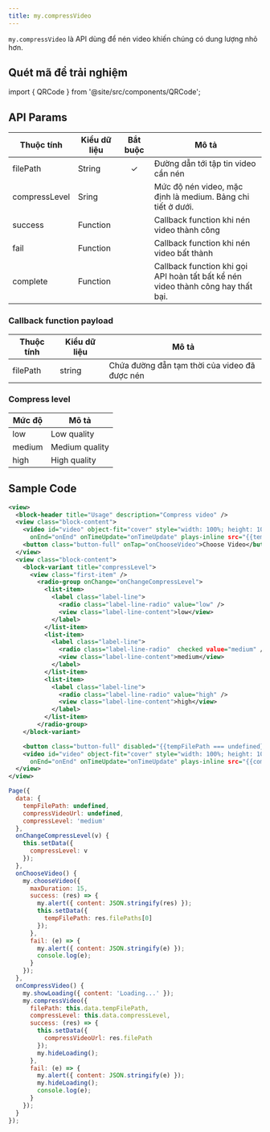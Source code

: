 ```yaml
---
title: my.compressVideo
---
```


`my.compressVideo` là API dùng để nén video khiến chúng có dung lượng nhỏ hơn.

## Quét mã để trải nghiệm

import { QRCode } from '@site/src/components/QRCode';

<QRCode page="pages/api/compress-video/index" />

## API Params

| Thuộc tính    | Kiểu dữ liệu | Bắt buộc | Mô tả                                                                            |
| ------------- | ------------ | :------: | -------------------------------------------------------------------------------- |
| filePath      | String       |    ✓     | Đường dẫn tới tập tin video cần nén                                              |
| compressLevel | Sring        |          | Mức độ nén video, mặc định là medium. Bảng chi tiết ở dưới.                      |
| success       | Function     |          | Callback function khi nén video thành công                                       |
| fail          | Function     |          | Callback function khi nén video bất thành                                        |
| complete      | Function     |          | Callback function khi gọi API hoàn tất bất kể nén video thành công hay thất bại. |

### Callback function payload

| Thuộc tính | Kiểu dữ liệu | Mô tả                                         |
| ---------- | ------------ | --------------------------------------------- |
| filePath   | string       | Chứa đường đẫn tạm thời của video đã được nén |

### Compress level

| Mức độ | Mô tả          |
| ------ | -------------- |
| low    | Low quality    |
| medium | Medium quality |
| high   | High quality   |

## Sample Code

```xml
<view>
  <block-header title="Usage" description="Compress video" />
  <view class="block-content">
    <video id="video" object-fit="cover" style="width: 100%; height: 100%;" onPlay="onPlay" onPause="onPause"
      onEnd="onEnd" onTimeUpdate="onTimeUpdate" plays-inline src="{{tempFilePath}}" />
    <button class="button-full" onTap="onChooseVideo">Choose Video</button>
  </view>
  <view class="block-content">
    <block-variant title="compressLevel">
      <view class="first-item" />
        <radio-group onChange="onChangeCompressLevel">
          <list-item>
            <label class="label-line">
              <radio class="label-line-radio" value="low" />
              <view class="label-line-content">low</view>
            </label>
          </list-item>
          <list-item>
            <label class="label-line">
              <radio class="label-line-radio"  checked value="medium" />
              <view class="label-line-content">medium</view>
            </label>
          </list-item>
          <list-item>
            <label class="label-line">
              <radio class="label-line-radio" value="high" />
              <view class="label-line-content">high</view>
            </label>
          </list-item>
        </radio-group>
    </block-variant>

    <button class="button-full" disabled="{{tempFilePath === undefined}}" onTap="onCompressVideo">Compress Video</button>
    <video id="video" object-fit="cover" style="width: 100%; height: 100%;" onPlay="onPlay" onPause="onPause"
      onEnd="onEnd" onTimeUpdate="onTimeUpdate" plays-inline src="{{compressVideoUrl}}" />
  </view>
</view>
```

```js
Page({
  data: {
    tempFilePath: undefined,
    compressVideoUrl: undefined,
    compressLevel: 'medium'
  },
  onChangeCompressLevel(v) {
    this.setData({
      compressLevel: v
    });
  },
  onChooseVideo() {
    my.chooseVideo({
      maxDuration: 15,
      success: (res) => {
        my.alert({ content: JSON.stringify(res) });
        this.setData({
          tempFilePath: res.filePaths[0]
        });
      },
      fail: (e) => {
        my.alert({ content: JSON.stringify(e) });
        console.log(e);
      }
    });
  },
  onCompressVideo() {
    my.showLoading({ content: 'Loading...' });
    my.compressVideo({
      filePath: this.data.tempFilePath,
      compressLevel: this.data.compressLevel,
      success: (res) => {
        this.setData({
          compressVideoUrl: res.filePath
        });
        my.hideLoading();
      },
      fail: (e) => {
        my.alert({ content: JSON.stringify(e) });
        my.hideLoading();
        console.log(e);
      }
    });
  }
});
```
